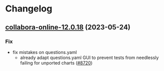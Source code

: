 # Changelog



## [collabora-online-12.0.18](https://github.com/truecharts/charts/compare/collabora-online-15.0.0...collabora-online-12.0.18) (2023-05-24)

### Fix

- fix mistakes on questions.yaml
  - already adapt questions.yaml GUI to prevent tests from needlessly failing for unported charts ([#8720](https://github.com/truecharts/charts/issues/8720))
  
  